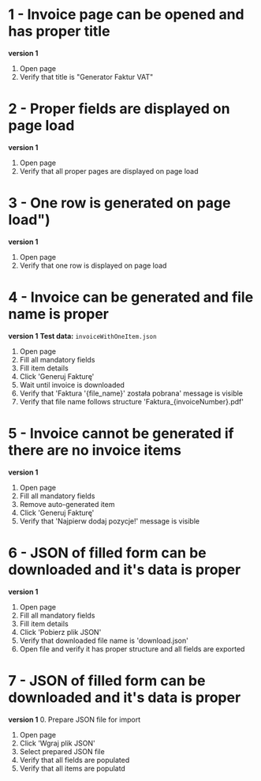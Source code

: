 # 1 - Invoice page can be opened and has proper title
__version 1__
1. Open page
2. Verify that title is "Generator Faktur VAT"

# 2 - Proper fields are displayed on page load
__version 1__
1. Open page
2. Verify that all proper pages are displayed on page load 

# 3 - One row is generated on page load")
__version 1__
1. Open page
2. Verify that one row is displayed on page load


# 4 - Invoice can be generated and file name is proper
__version 1__
__Test data:__ ``invoiceWithOneItem.json``
1. Open page
2. Fill all mandatory fields
3. Fill item details
4. Click 'Generuj Fakturę'
5. Wait until invoice is downloaded
5. Verify that 'Faktura '{file_name}' została pobrana' message is visible
6. Verify that file name follows structure 'Faktura_{invoiceNumber}.pdf'

# 5 - Invoice cannot be generated if there are no invoice items
__version 1__
1. Open page
2. Fill all mandatory fields
3. Remove auto-generated item
4. Click 'Generuj Fakturę'
5. Verify that 'Najpierw dodaj pozycje!' message is visible

# 6 - JSON of filled form can be downloaded and it's data is proper
__version 1__
1. Open page
2. Fill all mandatory fields
3. Fill item details
4. Click 'Pobierz plik JSON'
5. Verify that downloaded file name is 'download.json'
6. Open file and verify it has proper structure and all fields are exported

# 7 - JSON of filled form can be downloaded and it's data is proper
__version 1__
0. Prepare JSON file for import
1. Open page
2. Click 'Wgraj plik JSON'
3. Select prepared JSON file
4. Verify that all fields are populated
4. Verify that all items are populatd

